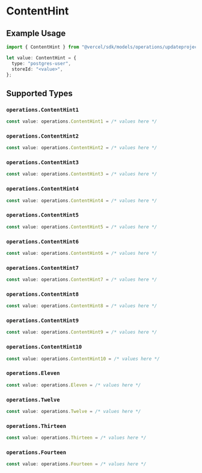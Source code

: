 # ContentHint

## Example Usage

```typescript
import { ContentHint } from "@vercel/sdk/models/operations/updateprojectdatacache.js";

let value: ContentHint = {
  type: "postgres-user",
  storeId: "<value>",
};
```

## Supported Types

### `operations.ContentHint1`

```typescript
const value: operations.ContentHint1 = /* values here */
```

### `operations.ContentHint2`

```typescript
const value: operations.ContentHint2 = /* values here */
```

### `operations.ContentHint3`

```typescript
const value: operations.ContentHint3 = /* values here */
```

### `operations.ContentHint4`

```typescript
const value: operations.ContentHint4 = /* values here */
```

### `operations.ContentHint5`

```typescript
const value: operations.ContentHint5 = /* values here */
```

### `operations.ContentHint6`

```typescript
const value: operations.ContentHint6 = /* values here */
```

### `operations.ContentHint7`

```typescript
const value: operations.ContentHint7 = /* values here */
```

### `operations.ContentHint8`

```typescript
const value: operations.ContentHint8 = /* values here */
```

### `operations.ContentHint9`

```typescript
const value: operations.ContentHint9 = /* values here */
```

### `operations.ContentHint10`

```typescript
const value: operations.ContentHint10 = /* values here */
```

### `operations.Eleven`

```typescript
const value: operations.Eleven = /* values here */
```

### `operations.Twelve`

```typescript
const value: operations.Twelve = /* values here */
```

### `operations.Thirteen`

```typescript
const value: operations.Thirteen = /* values here */
```

### `operations.Fourteen`

```typescript
const value: operations.Fourteen = /* values here */
```

